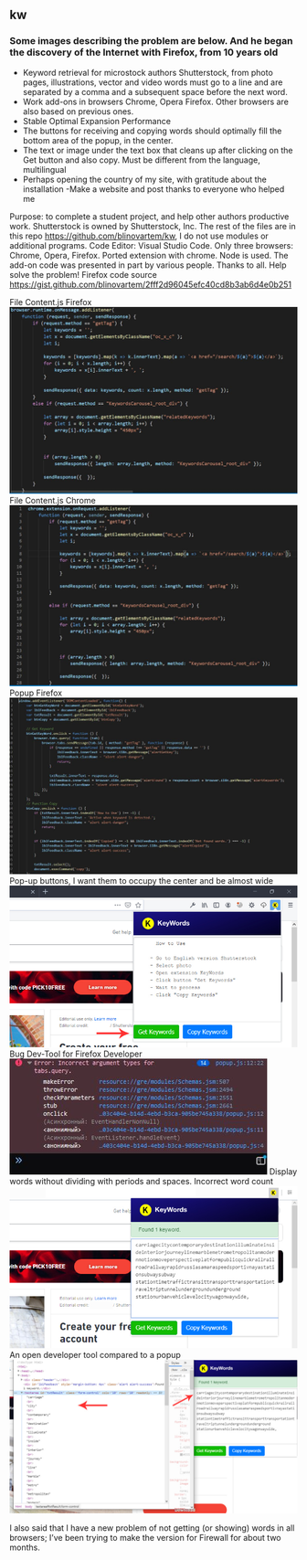 ## kw
### Some images describing the problem are below. And he began the discovery of the Internet with Firefox, from 10 years old
- Keyword retrieval for microstock authors Shutterstock, from photo pages, illustrations, vector and video words must go to a line and are separated by a comma and a subsequent space before the next word.
- Work add-ons in browsers Chrome, Opera Firefox. Other browsers are also based on previous ones.
- Stable Optimal Expansion Performance
- The buttons for receiving and copying words should optimally fill the bottom area of ​​the popup, in the center.
- The text or image under the text box that cleans up after clicking on the Get button and also copy. Must be different from the language, multilingual
- Perhaps opening the country of my site, with gratitude about the installation
-Make a website and post thanks to everyone who helped me

Purpose: to complete a student project, and help other authors productive work. Shutterstock is owned by Shutterstock, Inc.
The rest of the files are in this repo https://github.com/blinovartem/kw, I do not use modules or additional programs. Code Editor: Visual Studio Code. Only three browsers: Chrome, Opera, Firefox. Ported extension with chrome. Node is used. The add-on code was presented in part by various people. Thanks to all. Help solve the problem!
Firefox code source https://gist.github.com/blinovartem/2fff2d96045efc40cd8b3ab6d4e0b251

File Content.js Firefox
![](/screenshots/contentjs_firefox.JPG)
File Content.js Chrome
![](/screenshots/contentjs.JPG)
Popup Firefox
![](/screenshots/popup_firefox.JPG)
Pop-up buttons, I want them to occupy the center and be almost wide
![](/screenshots/firefox-btn.JPG)
Bug Dev-Tool for Firefox Developer
![](/screenshots/firefox-devtool.JPG)
Display words without dividing with periods and spaces. Incorrect word count
![](/screenshots/chrom-found.JPG)
An open developer tool compared to a popup
![](/screenshots/getkey-devtool.JPG)

I also said that I have a new problem of not getting (or showing) words in all browsers; I’ve been trying to make the version for Firewall for about two months.

